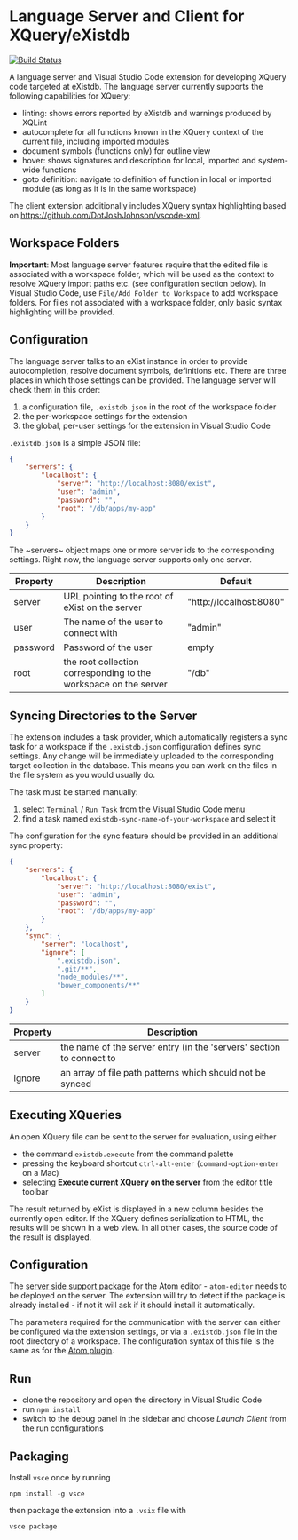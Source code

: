 # Language Server and Client for XQuery/eXistdb

[![Build Status](https://travis-ci.com/wolfgangmm/existdb-langserver.svg?branch=master)](https://travis-ci.com/wolfgangmm/existdb-langserver)

A language server and Visual Studio Code extension for developing XQuery code targeted at eXistdb. The language server currently supports the following capabilities for XQuery:

* linting: shows errors reported by eXistdb and warnings produced by XQLint
* autocomplete for all functions known in the XQuery context of the current file, including imported modules
* document symbols (functions only) for outline view
* hover: shows signatures and description for local, imported and system-wide functions
* goto definition: navigate to definition of function in local or imported module (as long as it is in the same workspace)

The client extension additionally includes XQuery syntax highlighting based on https://github.com/DotJoshJohnson/vscode-xml.

## Workspace Folders

**Important**: Most language server features require that the edited file is associated with a workspace folder, which will be used as the context to resolve XQuery import paths etc. (see configuration section below). In Visual Studio Code, use `File/Add Folder to Workspace` to add workspace folders. For files not associated with a workspace folder, only basic syntax highlighting will be provided.

## Configuration

The language server talks to an eXist instance in order to provide autocompletion, resolve document symbols, definitions etc. There are three places in which those settings can be provided. The language server will check them in this order:

1. a configuration file, `.existdb.json` in the root of the workspace folder
2. the per-workspace settings for the extension
3. the global, per-user settings for the extension in Visual Studio Code

`.existdb.json` is a simple JSON file:

```json
{
    "servers": {
        "localhost": {
            "server": "http://localhost:8080/exist",
            "user": "admin",
            "password": "",
            "root": "/db/apps/my-app"
        }
    }
}
```

The ~servers~ object maps one or more server ids to the corresponding settings. Right now, the language server supports only one server.

| Property | Description                                                      | Default                 |
| -------- | ---------------------------------------------------------------- | ----------------------- |
| server   | URL pointing to the root of eXist on the server                  | "http://localhost:8080" |
| user     | The name of the user to connect with                             | "admin"                 |
| password | Password of the user                                             | empty                   |
| root     | the root collection corresponding to the workspace on the server | "/db"                   |

## Syncing Directories to the Server

The extension includes a task provider, which automatically registers a sync task for a workspace if the `.existdb.json` configuration defines sync settings. Any change will be immediately uploaded to the corresponding target collection in the database. This means you can work on the files in the file system as you would usually do.

The task must be started manually:

1. select `Terminal` / `Run Task` from the Visual Studio Code menu
2. find a task named `existdb-sync-name-of-your-workspace` and select it

The configuration for the sync feature should be provided in an additional sync property:

```json
{
    "servers": {
        "localhost": {
            "server": "http://localhost:8080/exist",
            "user": "admin",
            "password": "",
            "root": "/db/apps/my-app"    
        }
    },
    "sync": {
        "server": "localhost",
        "ignore": [
            ".existdb.json",
            ".git/**",
            "node_modules/**",
            "bower_components/**"
        ]
    }
}
```

| Property | Description                                                           |
| -------- | --------------------------------------------------------------------- |
| server   | the name of the server entry (in the 'servers'  section to connect to |
| ignore   | an array of file path patterns which should not be synced             |

## Executing XQueries

An open XQuery file can be sent to the server for evaluation, using either

* the command `existdb.execute` from the command palette
* pressing the keyboard shortcut `ctrl-alt-enter` (`command-option-enter` on a Mac)
* selecting **Execute current XQuery on the server** from the editor title toolbar

The result returned by eXist is displayed in a new column besides the currently open editor. If the XQuery defines serialization to HTML, the results will be shown in a web view. In all other cases, the source code of the result is displayed.

## Configuration

The [server side support package](https://github.com/eXist-db/atom-editor-support) for the Atom editor - `atom-editor` needs to be deployed on the server. The extension  will try to detect if the package is already installed - if not it will ask if it should install it automatically.

The parameters required for the communication with the server can either be configured via the extension settings, or via a `.existdb.json` file in the root directory of a workspace. The configuration syntax of this file is the same as for the [Atom plugin](https://github.com/eXist-db/atom-existdb).

## Run

* clone the repository and open the directory in Visual Studio Code
* run `npm install`
* switch to the debug panel in the sidebar and choose *Launch Client* from the run configurations

## Packaging

Install `vsce` once by running

```
npm install -g vsce
```

then package the extension into a `.vsix` file with

```
vsce package
```
